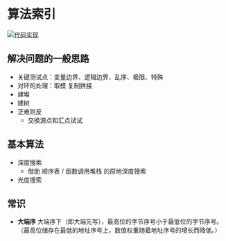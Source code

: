 # 算法索引

[![代码实现](https://img.shields.io/badge/repo-algorithm--code-informational)](https://github.com/lightyears1998/algorithm-code/tree/master/general)

## 解决问题的一般思路

- 关键测试点：变量边界、逻辑边界、乱序、极限、特殊
- 对环的处理：取模 复制拼接
- 建堆
- 建树
- 正难则反
  - 交换源点和汇点试试

## 基本算法

- 深度搜索
  - 借助 顺序表 / 函数调用堆栈 的原地深度搜索
- 光度搜索

## 常识

- **大端序** 大端序下（即大端先写），最高位的字节序号小于最低位的字节序号。（最高位储存在最低的地址序号上，数值权重随着地址序号的增长而降低。）

